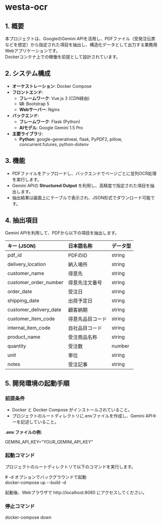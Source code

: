 # westa-ocr

## **1\. 概要**

本プロジェクトは、GoogleのGemini APIを活用し、PDFファイル（受発注伝票などを想定）から指定された項目を抽出し、構造化データとして出力する業務用Webアプリケーションです。  
Dockerコンテナ上での稼働を前提として設計されています。

## **2\. システム構成**

* **オーケストレーション**: Docker Compose  
* **フロントエンド**:  
  * **フレームワーク**: Vue.js 3 (CDN経由)  
  * **UI**: Bootstrap 5  
  * **Webサーバー**: Nginx  
* **バックエンド**:  
  * **フレームワーク**: Flask (Python)  
  * **AIモデル**: Google Gemini 1.5 Pro  
* **主要ライブラリ**:  
  * **Python**: google-generativeai, flask, PyPDF2, pillow, concurrent.futures, python-dotenv

## **3\. 機能**

* PDFファイルをアップロードし、バックエンドでページごとに並列OCR処理を実行します。  
* Gemini APIの **Structured Output** を利用し、高精度で指定された項目を抽出します。  
* 抽出結果は画面上にテーブルで表示され、JSON形式でダウンロード可能です。

## **4\. 抽出項目**

Gemini APIを利用して、PDFから以下の項目を抽出します。

| キー (JSON) | 日本語名称 | データ型 |
| :---- | :---- | :---- |
| pdf\_id | PDFのID | string |
| delivery\_location | 納入場所 | string |
| customer\_name | 得意先 | string |
| customer\_order\_number | 得意先注文番号 | string |
| order\_date | 受注日 | string |
| shipping\_date | 出荷予定日 | string |
| customer\_delivery\_date | 顧客納期 | string |
| customer\_item\_code | 得意先品目コード | string |
| internal\_item\_code | 自社品目コード | string |
| product\_name | 受注商品名称 | string |
| quantity | 受注数 | number |
| unit | 単位 | string |
| notes | 受注記事 | string |

## **5\. 開発環境の起動手順**

### **前提条件**

* Docker と Docker Compose がインストールされていること。  
* プロジェクトのルートディレクトリに.envファイルを作成し、Gemini APIキーを記述していること。

**.env ファイルの例:**

GEMINI\_API\_KEY="YOUR\_GEMINI\_API\_KEY"

### **起動コマンド**

プロジェクトのルートディレクトリで以下のコマンドを実行します。

\# \-d オプションでバックグラウンドで起動  
docker-compose up \--build \-d

起動後、Webブラウザで http://localhost:8080 にアクセスしてください。

### **停止コマンド**

docker-compose down  
